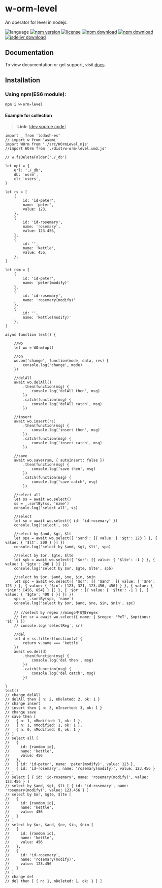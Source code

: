 # w-orm-level
An operator for level in nodejs.

![language](https://img.shields.io/badge/language-JavaScript-orange.svg) 
[![npm version](http://img.shields.io/npm/v/w-orm-level.svg?style=flat)](https://npmjs.org/package/w-orm-level) 
[![license](https://img.shields.io/npm/l/w-orm-level.svg?style=flat)](https://npmjs.org/package/w-orm-level) 
[![npm download](https://img.shields.io/npm/dt/w-orm-level.svg)](https://npmjs.org/package/w-orm-level) 
[![npm download](https://img.shields.io/npm/dm/w-orm-level.svg)](https://npmjs.org/package/w-orm-level) 
[![jsdelivr download](https://img.shields.io/jsdelivr/npm/hm/w-orm-level.svg)](https://www.jsdelivr.com/package/npm/w-orm-level)

## Documentation
To view documentation or get support, visit [docs](https://yuda-lyu.github.io/w-orm-level/WOrm.html).

## Installation
### Using npm(ES6 module):
```alias
npm i w-orm-level
```
#### Example for collection
> **Link:** [[dev source code](https://github.com/yuda-lyu/w-orm-level/blob/master/g-basic.mjs)]
```alias
import _ from 'lodash-es'
// import w from 'wsemi'
import WOrm from './src/WOrmLevel.mjs'
//import WOrm from './dist/w-orm-level.umd.js'

// w.fsDeleteFolder('./_db')

let opt = {
    url: './_db',
    db: 'worm',
    cl: 'users',
}

let rs = [
    {
        id: 'id-peter',
        name: 'peter',
        value: 123,
    },
    {
        id: 'id-rosemary',
        name: 'rosemary',
        value: 123.456,
    },
    {
        id: '',
        name: 'kettle',
        value: 456,
    },
]

let rsm = [
    {
        id: 'id-peter',
        name: 'peter(modify)'
    },
    {
        id: 'id-rosemary',
        name: 'rosemary(modify)'
    },
    {
        id: '',
        name: 'kettle(modify)'
    },
]

async function test() {

    //wo
    let wo = WOrm(opt)

    //on
    wo.on('change', function(mode, data, res) {
        console.log('change', mode)
    })

    //delAll
    await wo.delAll()
        .then(function(msg) {
            console.log('delAll then', msg)
        })
        .catch(function(msg) {
            console.log('delAll catch', msg)
        })

    //insert
    await wo.insert(rs)
        .then(function(msg) {
            console.log('insert then', msg)
        })
        .catch(function(msg) {
            console.log('insert catch', msg)
        })

    //save
    await wo.save(rsm, { autoInsert: false })
        .then(function(msg) {
            console.log('save then', msg)
        })
        .catch(function(msg) {
            console.log('save catch', msg)
        })

    //select all
    let ss = await wo.select()
    ss = _.sortBy(ss, 'name')
    console.log('select all', ss)

    //select
    let so = await wo.select({ id: 'id-rosemary' })
    console.log('select', so)

    //select by $and, $gt, $lt
    let spa = await wo.select({ '$and': [{ value: { '$gt': 123 } }, { value: { '$lt': 200 } }] })
    console.log('select by $and, $gt, $lt', spa)

    //select by $or, $gte, $lte
    let spb = await wo.select({ '$or': [{ value: { '$lte': -1 } }, { value: { '$gte': 200 } }] })
    console.log('select by $or, $gte, $lte', spb)

    //select by $or, $and, $ne, $in, $nin
    let spc = await wo.select({ '$or': [{ '$and': [{ value: { '$ne': 123 } }, { value: { '$in': [123, 321, 123.456, 456] } }, { value: { '$nin': [456, 654] } }] }, { '$or': [{ value: { '$lte': -1 } }, { value: { '$gte': 400 } }] }] })
    spc = _.sortBy(spc, 'name')
    console.log('select by $or, $and, $ne, $in, $nin', spc)

    // //select by regex //mingo不支援regex
    // let sr = await wo.select({ name: { $regex: 'PeT', $options: '$i' } })
    // console.log('selectReg', sr)

    //del
    let d = ss.filter(function(v) {
        return v.name === 'kettle'
    })
    await wo.del(d)
        .then(function(msg) {
            console.log('del then', msg)
        })
        .catch(function(msg) {
            console.log('del catch', msg)
        })

}
test()
// change delAll
// delAll then { n: 2, nDeleted: 2, ok: 1 }
// change insert
// insert then { n: 3, nInserted: 3, ok: 1 }
// change save
// save then [
//   { n: 1, nModified: 1, ok: 1 },
//   { n: 1, nModified: 1, ok: 1 },
//   { n: 0, nModified: 0, ok: 1 }
// ]
// select all [
//   {
//     id: {random id},
//     name: 'kettle',
//     value: 456
//   },
//   { id: 'id-peter', name: 'peter(modify)', value: 123 },
//   { id: 'id-rosemary', name: 'rosemary(modify)', value: 123.456 }
// ]
// select [ { id: 'id-rosemary', name: 'rosemary(modify)', value: 123.456 } ]
// select by $and, $gt, $lt [ { id: 'id-rosemary', name: 'rosemary(modify)', value: 123.456 } ]
// select by $or, $gte, $lte [
//   {
//     id: {random id},
//     name: 'kettle',
//     value: 456
//   }
// ]
// select by $or, $and, $ne, $in, $nin [
//   {
//     id: {random id},
//     name: 'kettle',
//     value: 456
//   },
//   {
//     id: 'id-rosemary',
//     name: 'rosemary(modify)',
//     value: 123.456
//   }
// ]
// change del
// del then [ { n: 1, nDeleted: 1, ok: 1 } ]
```
